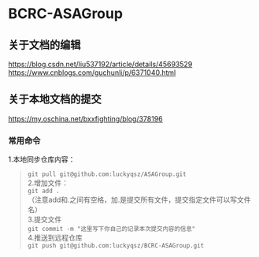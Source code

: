 # BCRC-ASAGroup  
## 关于文档的编辑   
https://blog.csdn.net/liu537192/article/details/45693529<br>
https://www.cnblogs.com/guchunli/p/6371040.html<br>
## 关于本地文档的提交      
https://my.oschina.net/bxxfighting/blog/378196<br>
### 常用命令  
1.本地同步仓库内容：<br>
>`git pull git@github.com:luckyqsz/ASAGroup.git`<br>
2.增加文件：<br>
>`git add .`<br>
（注意add和.之间有空格，加.是提交所有文件，提交指定文件可以写文件名）<br>
3.提交文件<br>
>`git commit -m "这里写下你自己的记录本次提交内容的信息"`<br>
4.推送到远程仓库<br>
>`git push git@github.com:luckyqsz/BCRC-ASAGroup.git`<br>
